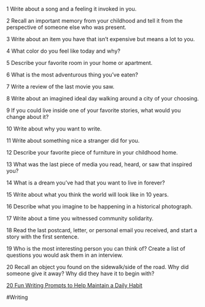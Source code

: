 1 Write about a song and a feeling it invoked in you.

2 Recall an important memory from your childhood and tell it from the perspective of someone else who was present.

3 Write about an item you have that isn’t expensive but means a lot to you.

4 What color do you feel like today and why?

5 Describe your favorite room in your home or apartment.

6 What is the most adventurous thing you’ve eaten?

7 Write a review of the last movie you saw.

8 Write about an imagined ideal day walking around a city of your choosing.

9 If you could live inside one of your favorite stories, what would you change about it?

10 Write about why you want to write.

11 Write about something nice a stranger did for you.

12 Describe your favorite piece of furniture in your childhood home.

13 What was the last piece of media you read, heard, or saw that inspired you?

14 What is a dream you’ve had that you want to live in forever?

15 Write about what you think the world will look like in 10 years.

16 Describe what you imagine to be happening in a historical photograph.

17 Write about a time you witnessed community solidarity.

18 Read the last postcard, letter, or personal email you received, and start a story with the first sentence.

19 Who is the most interesting person you can think of? Create a list of questions you would ask them in an interview.

20 Recall an object you found on the sidewalk/side of the road. Why did someone give it away? Why did they have it to begin with?

[20 Fun Writing Prompts to Help Maintain a Daily Habit](https://www.grammarly.com/blog/fun-writing-prompts/?utm_source=BlogNL&utm_medium=email&utm_campaign=B2C&utm_content=email)

#Writing 

